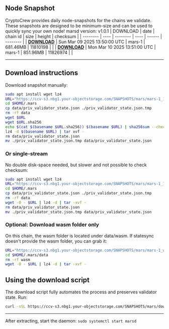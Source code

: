 ## Node Snapshot
CryptoCrew provides daily node-snapshots for the chains we validate. These snapshots are designed to be minimum-size and can be used to quickly sync your own node!
marsd version: v1.0.1
| DOWNLOAD | date | chain id | size | height | checksum |
| -------- | ---- | -------- | ---- | ------ | -------- |
| **[DOWNLOAD](https://ccv-s3.nbg1.your-objectstorage.com/SNAPSHOTS/mars/s3://ccv-s3/SNAPSHOTS/mars/mars-1_11810198.tar.lz4)** | Sun Mar 09 2025 13:50:00 UTC | mars-1 | 681.46MB | 11810198 |  |
| **[DOWNLOAD](https://ccv-s3.nbg1.your-objectstorage.com/SNAPSHOTS/mars/s3://ccv-s3/SNAPSHOTS/mars/mars-1_11826974.tar.lz4)** | Mon Mar 10 2025 13:51:00 UTC | mars-1 | 851.96MB | 11826974 |  |

---

## Download instructions
Download snapshot manually:
```sh
sudo apt install wget lz4
URL="https://ccv-s3.nbg1.your-objectstorage.com/SNAPSHOTS/mars/mars-1_11826974.tar.lz4"
cd $HOME/.mars
cp data/priv_validator_state.json ./priv_validator_state.json.tmp
rm -rf data
wget $URL
wget $URL.sha256
echo $(cat $(basename $URL.sha256)) $(basename $URL) | sha256sum --check
lz4 -d $(basename $URL) | tar xvf -
rm data/priv_validator_state.json
mv ./priv_validator_state.json.tmp data/priv_validator_state.json
```

### Or single-stream
No double disk-space needed, but slower and not possible to check checksum:
```sh
sudo apt install wget lz4
URL="https://ccv-s3.nbg1.your-objectstorage.com/SNAPSHOTS/mars/mars-1_11826974.tar.lz4"
cd $HOME/.mars
cp data/priv_validator_state.json ./priv_validator_state.json.tmp
rm -rf data
wget -O - $URL | lz4 -d | tar -xvf -
rm data/priv_validator_state.json
mv ./priv_validator_state.json.tmp data/priv_validator_state.json
```
### Optional: Download wasm folder only
On this chain, the wasm folder is located under data/wasm. If statesync doesn't provide the wasm folder, you can grab it:
```sh
URL="https://ccv-s3.nbg1.your-objectstorage.com/SNAPSHOTS/mars/mars-1_wasm.tar.lz4"
cd $HOME/.mars/data
rm -rf wasm
wget -O - $URL | lz4 -d | tar -xvf -
```
## Using the download script
The download script fully automates the process and preserves validator state. Run:
```sh
curl -sSL https://ccv-s3.nbg1.your-objectstorage.com/SNAPSHOTS/mars/download_snapshot.sh | bash
```
---

After extracting, start the daemon:
`sudo systemctl start marsd`
